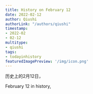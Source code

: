 ```yaml
---
title: History on February 12
date: 2022-02-12
author: Qiushi 
authorLink: "/authors/qiushi"
timestamp: 
- 2022-02
- 02-12
multitype: 
- qiushi
tags: 
- todayinhistory
featuredImagePreview: '/img/icon.png'
---
```









历史上的2月12日，

February 12 in history, 

<!--more-->

